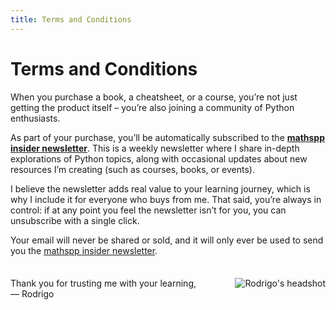 ```yaml
---
title: Terms and Conditions
---
```


# Terms and Conditions

When you purchase a book, a cheatsheet, or a course, you’re not just getting the product itself – you’re also joining a community of Python enthusiasts.

As part of your purchase, you’ll be automatically subscribed to the [**mathspp insider newsletter**](https://mathspp.com/insider).
This is a weekly newsletter where I share in-depth explorations of Python topics, along with occasional updates about new resources I’m creating (such as courses, books, or events).

I believe the newsletter adds real value to your learning journey, which is why I include it for everyone who buys from me.
That said, you’re always in control: if at any point you feel the newsletter isn’t for you, you can unsubscribe with a single click.

Your email will never be shared or sold, and it will only ever be used to send you the [mathspp insider newsletter](https://mathspp.com/insider).

<div style="overflow:auto; margin-top:1.5em;">
  <div style="float:right; margin-left:1em;" markdown="1">

![Rodrigo's headshot](theme://images/rodrigo_circle_256.webp?classes=img-responsive,img-rounded)

  </div>
  <p>Thank you for trusting me with your learning,<br>— Rodrigo</p>
</div>
